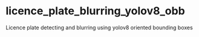 # licence_plate_blurring_yolov8_obb
Licence plate detecting and blurring using yolov8 oriented bounding boxes

